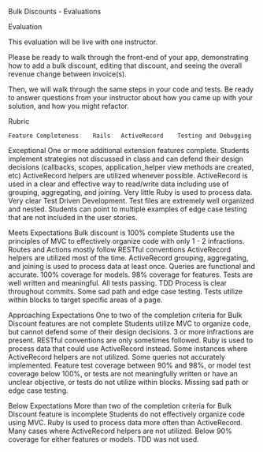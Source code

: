 Bulk Discounts - Evaluations


Evaluation

This evaluation will be live with one instructor.

Please be ready to walk through the front-end of your app, demonstrating how to add a bulk discount, editing that discount, and seeing the overall revenue change between invoice(s).

Then, we will walk through the same steps in your code and tests. Be ready to answer questions from your instructor about how you came up with your solution, and how you might refactor.

Rubric

 	Feature Completeness	Rails	ActiveRecord	Testing and Debugging

Exceptional	One or more additional extension features complete.	Students implement strategies not discussed in class and can defend their design decisions (callbacks, scopes, application_helper view methods are created, etc)	ActiveRecord helpers are utilized whenever possible. ActiveRecord is used in a clear and effective way to read/write data including use of grouping, aggregating, and joining. Very little Ruby is used to process data.	Very clear Test Driven Development. Test files are extremely well organized and nested. Students can point to multiple examples of edge case testing that are not included in the user stories.


Meets Expectations	Bulk discount is 100% complete	Students use the principles of MVC to effectively organize code with only 1 - 2 infractions. Routes and Actions mostly follow RESTful conventions	ActiveRecord helpers are utilized most of the time. ActiveRecord grouping, aggregating, and joining is used to process data at least once. Queries are functional and accurate.	100% coverage for models. 98% coverage for features. Tests are well written and meaningful. All tests passing. TDD Process is clear throughout commits. Some sad path and edge case testing. Tests utilize within blocks to target specific areas of a page.


Approaching Expectations	One to two of the completion criteria for Bulk Discount features are not complete	Students utilize MVC to organize code, but cannot defend some of their design decisions. 3 or more infractions are present. RESTful conventions are only sometimes followed.	Ruby is used to process data that could use ActiveRecord instead. Some instances where ActiveRecord helpers are not utilized. Some queries not accurately implemented.	Feature test coverage between 90% and 98%, or model test coverage below 100%, or tests are not meaningfully written or have an unclear objective, or tests do not utilize within blocks. Missing sad path or edge case testing.


Below Expectations	More than two of the completion criteria for Bulk Discount feature is incomplete	Students do not effectively organize code using MVC.	Ruby is used to process data more often than ActiveRecord. Many cases where ActiveRecord helpers are not utilized.	Below 90% coverage for either features or models. TDD was not used.